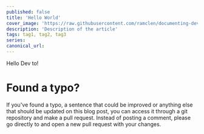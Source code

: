 ```yaml
---
published: false
title: 'Hello World'
cover_image: 'https://raw.githubusercontent.com/ramclen/documenting-dev/master/blog-posts/hello-world/assets/dev-to.png'
description: 'Description of the article'
tags: tag1, tag2, tag3
series:
canonical_url:
---
```


Hello Dev to!

# Found a typo?

If you've found a typo, a sentence that could be improved or anything else that should be updated on this blog post, you can access it through a git repository and make a pull request. Instead of posting a comment, please go directly to <REPO URL> and open a new pull request with your changes.
